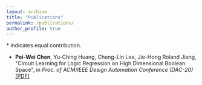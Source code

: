 ```yaml
---
layout: archive
title: "Publications"
permalink: /publications/
author_profile: true
---
```

\* indicates equal contribution.

- __Pei-Wei Chen__, Yu-Ching Huang, Cheng-Lin Lee, Jie-Hong Roland Jiang,
"Circuit Learning for Logic Regression on High Dimensional Boolean Space",
in _Proc. of ACM/IEEE Design Automation Conference (DAC-20)_ [[PDF]](/files/Chen_DAC20.pdf)
